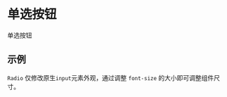 <script setup>
import componentDemo from './DemoRadio.vue'
import demoRadioControl   from './DemoRadioControl.vue'
</script>

# 单选按钮

单选按钮

## 示例

`Radio` 仅修改原生`input`元素外观，通过调整 `font-size` 的大小即可调整组件尺寸。

<demo-radio-control v-slot="props">
  <preview-demo-code comp-name="Radio" demo-name="DemoRadio">
    <component-demo v-bind="props"  />
  </preview-demo-code>
</demo-radio-control>
